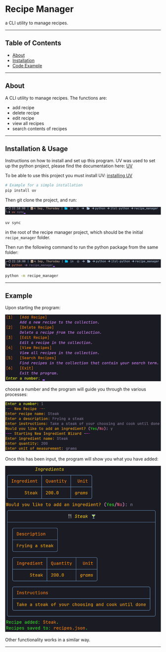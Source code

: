 # Recipe Manager

a CLI utility to manage recipes.

-----

## Table of Contents

  - [About](#about)
  - [Installation](#installation--usage)
  - [Code Example](#example)

-----

## About

A CLI utility to manage recipes. The functions are:
  - add recipe
  - delete recipe
  - edit recipe
  - view all recipes
  - search contents of recipes


-----

## Installation & Usage

Instructions on how to install and set up this program.
UV was used to set up the python project, please find the documentation here: [UV](https://docs.astral.sh/uv/)

To be able to use this project you must install UV: [installing UV](https://docs.astral.sh/uv/getting-started/installation/)

```bash
# Example for a simple installation
pip install uv
```

Then git clone the project, and run:

![alt text](readme_images/image.png)

```bash
uv sync
```

in the root of the recipe manager project, which should be the initial `recipe_manager` folder.

Then run the following command to run the python package from the same folder:

![alt text](readme_images/image2.png)

```bash
python -m recipe_manager
```

-----

## Example

Upon starting the program:

![alt text](readme_images/programimage1.png)

choose a number and the program will guide you through the various processes:


![alt text](readme_images/programimage2.png)


Once this has been input, the program will show you what you have added:

![alt text](readme_images/programimage3.png)

Other functionality works in a similar way.

-----
